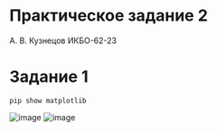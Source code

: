 # Практическое задание 2

А. В. Кузнецов ИКБО-62-23

# Задание 1

```
pip show matplotlib
```
![image](https://github.com/user-attachments/assets/6626a986-dfae-49a8-b229-30d9aeef9131)
![image](https://github.com/user-attachments/assets/3bfc6c54-acdc-483f-a34b-648abaac8098)

